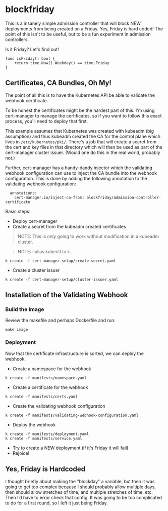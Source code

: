 # blockfriday

This is a insanely simple admission controller that will block NEW deployments from being created on a Friday. Yes, Friday is hard coded! The point of this isn't to be useful, but to be a fun experiment in admission controllers.

Is it Friday? Let's find out!

```
func isFriday() bool {
    return time.Now().Weekday() == time.Friday
}
```

## Certificates, CA Bundles, Oh My!

The point of all this is to have the Kubernetes API be able to validate the webhook certificate.

To be honest the certificates might be the hardest part of this. I'm using cert-manager to manage the certificates, so if you want to follow this exact process, you'll need to deploy that first.

This example assumes that Kubernetes was created with kubeadm (big assumption) and thus kubeadm created the CA for the control plane which lives in `/etc/kubernetes/pki/`. There's a job that will create a secret from the cert and key files in that directory which will then be used as part of the cert-manager cluster issuer. (Would one do this in the real world, probably not.)

Further, cert-manager has a handy-dandy injector which the validating webhook configuration can use to inject the CA bundle into the webhook configuration. This is done by adding the following annotation to the validating webhook configuration:

```
  annotations:
	cert-manager.io/inject-ca-from: blockfriday/admission-controller-certificate
```

Basic steps:

* Deploy cert-manager
* Create a secret from the kubeadm created certificates

>NOTE: This is only going to work without modification in a kubeadm cluster.

>NOTE: I alias kubectl to k.

```
k create -f cert-manager-setup/create-secret.yaml
```

* Create a cluster issuer

```
k create -f cert-manager-setup/cluster-issuer.yaml
```

## Installation of the Validating Webhook

### Build the Image

Review the makefile and perhaps Dockerfile and run:

```
make image
```

### Deployment

Now that the certificate infrastructure is sorted, we can deploy the webhook.

* Create a namespace for the webhook

```
k create -f manifests/namespace.yaml
```

* Create a certificate for the webhook

```
k create -f manifests/certs.yaml
```

* Create the validating webhook configuration

```
k create -f manifests/validating-webhook-configuration.yaml
```

* Deploy the webhook

```
k create -f manifests/deployment.yaml
k create -f manifests/service.yaml
```

* Try to create a NEW deployment (if it's Friday it will fail)
* Rejoice!

## Yes, Friday is Hardcoded

I thought briefly about making the "blockday" a variable, but then it was going to get too complex because I should probably allow multiple days, then should allow stretches of time, and multiple stretches of time, etc. Then I’d have to error check that config. It was going to be too complicated to do for a first round, so I left it just being Friday.
